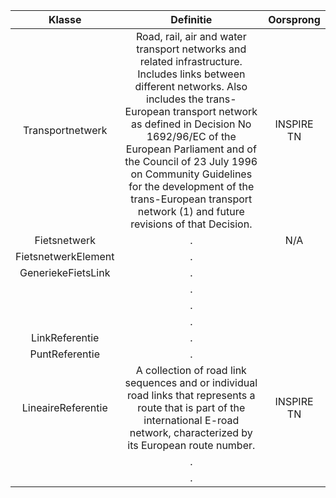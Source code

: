 |Klasse|Definitie|Oorsprong|
|:-------------:|:-------------:|:-------------:|
|Transportnetwerk|Road, rail, air and water transport networks and related infrastructure. Includes links between different networks. Also includes the trans-European transport network as defined in Decision No 1692/96/EC of the European Parliament and of the Council of 23 July 1996 on Community Guidelines for the development of the trans-European transport network (1) and future revisions of that Decision.|INSPIRE TN|
|Fietsnetwerk|.|N/A|
|FietsnetwerkElement|.||
|GeneriekeFietsLink|.||
||.||
||.||
||.||
|LinkReferentie|.||
|PuntReferentie|.||
|LineaireReferentie|A collection of road link sequences and or individual road links that represents a route that is part of the international E-road network, characterized by its European route number.|INSPIRE TN|
||.||
||.||